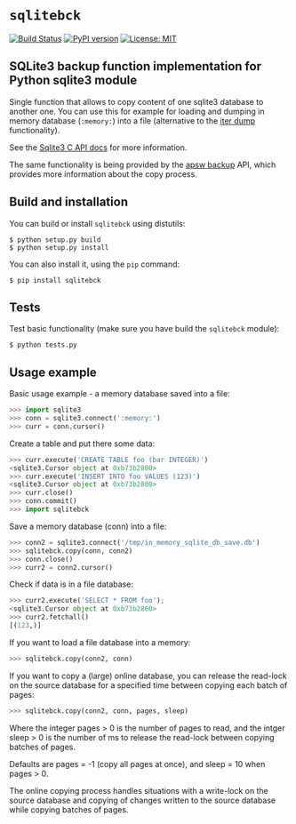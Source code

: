 # `sqlitebck`

[![Build Status](https://travis-ci.org/husio/python-sqlite3-backup.svg?branch=master)](https://travis-ci.org/husio/python-sqlite3-backup)
[![PyPI version](https://badge.fury.io/py/sqlitebck.svg)](https://badge.fury.io/py/sqlitebck)
[![License: MIT](https://img.shields.io/badge/License-MIT-yellow.svg)](https://opensource.org/licenses/MIT)


## SQLite3 backup function implementation for Python sqlite3 module

Single function that allows to copy content of one sqlite3 database to another one. You can use this for example for loading and dumping in memory database (`:memory:`) into a file (alternative to the [iter dump](https://docs.python.org/2/library/sqlite3.html#sqlite3.Connection.iterdump) functionality).

See the [Sqlite3 C API docs](http://www.sqlite.org/c3ref/backup_finish.html) for more information.

The same functionality is being provided by the [apsw backup](https://rogerbinns.github.io/apsw/backup.html) API, which provides more information about the copy process.


## Build and installation

You can build or install `sqlitebck` using distutils:

    $ python setup.py build
    $ python setup.py install

You can also install it, using the `pip` command:

    $ pip install sqlitebck



## Tests

Test basic functionality (make sure you have build the `sqlitebck` module):

    $ python tests.py


## Usage example

Basic usage example - a memory database saved into a file:


```python
>>> import sqlite3
>>> conn = sqlite3.connect(':memory:')
>>> curr = conn.cursor()
```

Create a table and put there some data:

```python
>>> curr.execute('CREATE TABLE foo (bar INTEGER)')
<sqlite3.Cursor object at 0xb73b2800>
>>> curr.execute('INSERT INTO foo VALUES (123)')
<sqlite3.Cursor object at 0xb73b2800>
>>> curr.close()
>>> conn.commit()
>>> import sqlitebck
```

Save a memory database (conn) into a file:

```python
>>> conn2 = sqlite3.connect('/tmp/in_memory_sqlite_db_save.db')
>>> sqlitebck.copy(conn, conn2)
>>> conn.close()
>>> curr2 = conn2.cursor()
```

Check if data is in a file database:

```python
>>> curr2.execute('SELECT * FROM foo');
<sqlite3.Cursor object at 0xb73b2860>
>>> curr2.fetchall()
[(123,)]
```

If you want to load a file database into a memory:

```python
>>> sqlitebck.copy(conn2, conn)
```

If you want to copy a (large) online database, you can release the read-lock on the source database for a specified time between copying each batch of pages:

```python
>>> sqlitebck.copy(conn2, conn, pages, sleep)
```

Where the integer pages > 0 is the number of pages to read, and the intger sleep > 0 is the number of ms to release the read-lock between copying batches of pages.

Defaults are pages = -1 (copy all pages at once), and sleep = 10 when pages > 0.

The online copying process handles situations with a write-lock on the source database and copying of changes written to the source database while copying batches of pages.
